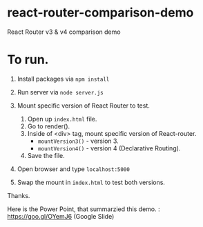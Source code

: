 # react-router-comparison-demo
React Router v3 &amp; v4 comparison demo


# To run.

1. Install packages via `npm install`

2. Run server via `node server.js`

3. Mount specific version of React Router to test.
	1. Open up `index.html` file.
	2. Go to render().
	3. Inside of \<div> tag, mount specific version of React-router.
		- `mountVersion3()` - version 3.
		- `mountVersion4()` - version 4 (Declarative Routing).
	4. Save the file.

4. Open browser and type `localhost:5000`

5. Swap the mount in `index.html` to test both versions. 

Thanks.


Here is the Power Point, that summarzied this demo.
: https://goo.gl/OYemJ6 (Google Slide)